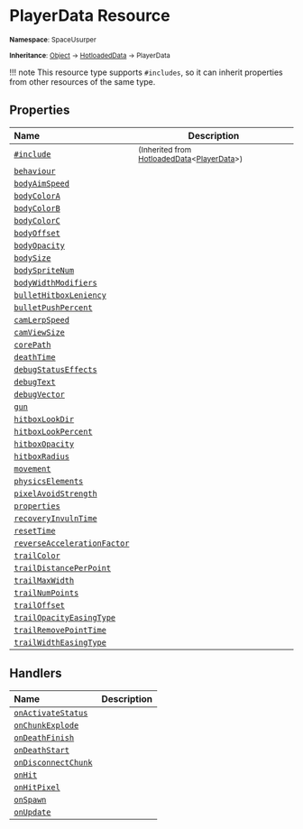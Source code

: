 # PlayerData Resource

<small>**Namespace**: SpaceUsurper</small>

<small>**Inheritance**: [Object](https://docs.microsoft.com/en-us/dotnet/api/system.object?view=netframework-4.5) → [HotloadedData](HotloadedData.md) → PlayerData</small>

!!! note
    This resource type supports `#includes`, so it can inherit properties
    from other resources of the same type.
## Properties

<div markdown="1" class="member-table">

| Name | Description |
| :--- | ----------- |
| [`#include`](HotloadedData-1/Include.md) | <small>(Inherited from [HotloadedData](HotloadedData-1.md)&lt;[PlayerData](PlayerData.md)&gt;)</small> | 
| [`behaviour`](PlayerData/Behaviour.md) |  | 
| [`bodyAimSpeed`](PlayerData/BodyAimSpeed.md) |  | 
| [`bodyColorA`](PlayerData/BodyColorA.md) |  | 
| [`bodyColorB`](PlayerData/BodyColorB.md) |  | 
| [`bodyColorC`](PlayerData/BodyColorC.md) |  | 
| [`bodyOffset`](PlayerData/BodyOffset.md) |  | 
| [`bodyOpacity`](PlayerData/BodyOpacity.md) |  | 
| [`bodySize`](PlayerData/BodySize.md) |  | 
| [`bodySpriteNum`](PlayerData/BodySpriteNum.md) |  | 
| [`bodyWidthModifiers`](PlayerData/BodyWidthModifiers.md) |  | 
| [`bulletHitboxLeniency`](PlayerData/BulletHitboxLeniency.md) |  | 
| [`bulletPushPercent`](PlayerData/BulletPushPercent.md) |  | 
| [`camLerpSpeed`](PlayerData/CamLerpSpeed.md) |  | 
| [`camViewSize`](PlayerData/CamViewSize.md) |  | 
| [`corePath`](PlayerData/CorePath.md) |  | 
| [`deathTime`](PlayerData/DeathTime.md) |  | 
| [`debugStatusEffects`](PlayerData/DebugStatusEffects.md) |  | 
| [`debugText`](PlayerData/DebugText.md) |  | 
| [`debugVector`](PlayerData/DebugVector.md) |  | 
| [`gun`](PlayerData/DefaultGun.md) |  | 
| [`hitboxLookDir`](PlayerData/HitboxLookDir.md) |  | 
| [`hitboxLookPercent`](PlayerData/HitboxLookPercent.md) |  | 
| [`hitboxOpacity`](PlayerData/HitboxOpacity.md) |  | 
| [`hitboxRadius`](PlayerData/HitboxRadius.md) |  | 
| [`movement`](PlayerData/Movement.md) |  | 
| [`physicsElements`](PlayerData/PhysicsElements.md) |  | 
| [`pixelAvoidStrength`](PlayerData/PixelAvoidStrength.md) |  | 
| [`properties`](PlayerData/Properties.md) |  | 
| [`recoveryInvulnTime`](PlayerData/RecoveryInvulnTime.md) |  | 
| [`resetTime`](PlayerData/ResetTime.md) |  | 
| [`reverseAccelerationFactor`](PlayerData/ReverseAccelerationFactor.md) |  | 
| [`trailColor`](PlayerData/TrailColor.md) |  | 
| [`trailDistancePerPoint`](PlayerData/TrailDistancePerPoint.md) |  | 
| [`trailMaxWidth`](PlayerData/TrailMaxWidth.md) |  | 
| [`trailNumPoints`](PlayerData/TrailNumPoints.md) |  | 
| [`trailOffset`](PlayerData/TrailOffset.md) |  | 
| [`trailOpacityEasingType`](PlayerData/TrailOpacityEasingType.md) |  | 
| [`trailRemovePointTime`](PlayerData/TrailRemovePointTime.md) |  | 
| [`trailWidthEasingType`](PlayerData/TrailWidthEasingType.md) |  | 

</div>

## Handlers

<div markdown="1" class="member-table">

| Name | Description |
| :--- | ----------- |
| [`onActivateStatus`](PlayerData/OnActivateStatus.md) |  | 
| [`onChunkExplode`](PlayerData/OnChunkExplode.md) |  | 
| [`onDeathFinish`](PlayerData/OnDeathFinish.md) |  | 
| [`onDeathStart`](PlayerData/OnDeathStart.md) |  | 
| [`onDisconnectChunk`](PlayerData/OnDisconnectChunk.md) |  | 
| [`onHit`](PlayerData/OnHit.md) |  | 
| [`onHitPixel`](PlayerData/OnHitPixel.md) |  | 
| [`onSpawn`](PlayerData/OnSpawn.md) |  | 
| [`onUpdate`](PlayerData/OnFixedUpdate.md) |  | 

</div>

